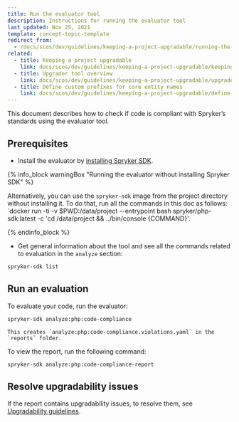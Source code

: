 ```yaml
---
title: Run the evaluator tool
description: Instructions for running the evaluator tool
last_updated: Nov 25, 2021
template: concept-topic-template
redirect_from:
  - /docs/scos/dev/guidelines/keeping-a-project-upgradable/running-the-evaluator-tool.html
related:
  - title: Keeping a project upgradable
    link: docs/scos/dev/guidelines/keeping-a-project-upgradable/keeping-a-project-upgradable.html
  - title: Upgrader tool overview
    link: docs/scos/dev/guidelines/keeping-a-project-upgradable/upgrader-tool-overview.html
  - title: Define custom prefixes for core entity names
    link: docs/scos/dev/guidelines/keeping-a-project-upgradable/define-customs-prefixes-for-core-entity-names.html    
---
```


This document describes how to check if code is compliant with Spryker’s standards using the evaluator tool.

## Prerequisites

* Install the evaluator by [installing Spryker SDK](https://github.com/spryker-sdk/sdk#installation).

{% info_block warningBox "Running the evaluator without installing Spryker SDK" %}

Alternatively, you can use the `spryker-sdk` image from the project directory without installing it. To do that, run all the commands in this doc as follows: `docker run -ti -v $PWD:/data/project --entrypoint bash spryker/php-sdk:latest -c 'cd /data/project && ../bin/console {COMMAND}'.

{% endinfo_block %}

* Get general information about the tool and see all the commands related to evaluation in the `analyze` section:

```bash
spryker-sdk list
```

## Run an evaluation

To evaluate your code, run the evaluator:

```bash
spryker-sdk analyze:php:code-compliance
```
    This creates `analyze:php:code-compliance.violations.yaml` in the `reports` folder.

To view the report, run the following command:

```bash
spryker-sdk analyze:php:code-compliance-report
```

## Resolve upgradability issues

If the report contains upgradability issues, to resolve them, see [Upgradability guidelines](/docs/scos/dev/guidelines/keeping-a-project-upgradable/upgradability-guidelines/upgradability-guidelines.html).
